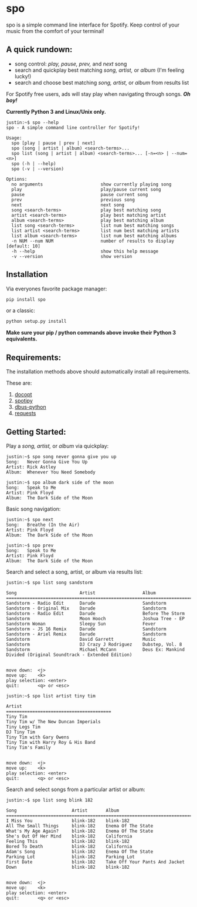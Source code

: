 # spo

spo is a simple command line interface for Spotify.  Keep control of your music from the comfort of your terminal!

## A quick rundown:
*  song control: _play, pause, prev,_ and _next_ song
*  search and quickplay best matching _song, artist,_ or _album_ (I'm feeling lucky!)
*  search and choose best matching _song, artist,_ or _album_ from results list

For Spotify free users, ads will stay play when navigating through songs.  **_Oh boy!_**

**Currently Python 3 and Linux/Unix only.**

```
justin:~$ spo --help
spo - A simple command line controller for Spotify!

Usage:
  spo [play | pause | prev | next]
  spo (song | artist | album) <search-terms>...
  spo list (song | artist | album) <search-terms>... [-n=<n> | --num=<n>]
  spo (-h | --help)
  spo (-v | --version)

Options:
  no arguments                      show currently playing song
  play                              play/pause current song
  pause                             pause current song
  prev                              previous song
  next                              next song
  song <search-terms>               play best matching song
  artist <search-terms>             play best matching artist
  album <search-terms>              play best matching album
  list song <search-terms>          list num best matching songs
  list artist <search-terms>        list num best matching artists
  list album <search-terms>         list num best matching albums
  -n NUM --num NUM                  number of results to display [default: 10]
  -h --help                         show this help message
  -v --version                      show version
```

## Installation

Via everyones favorite package manager:

```python
pip install spo
```
or a classic:
```python
python setup.py install
```
**Make sure your pip / python commands above invoke their Python 3 equivalents.**

## Requirements:

The installation methods above should automatically install all requirements.  

These are:
1. [docopt](https://github.com/docopt/docopt)
2. [spotipy](https://github.com/plamere/spotipy)
3. [dbus-python](https://pypi.python.org/pypi/dbus-python/)
4. [requests](https://github.com/kennethreitz/requests)

## Getting Started:

Play a _song, artist,_ or _album_ via quickplay:

```
justin:~$ spo song never gonna give you up
Song:	Never Gonna Give You Up
Artist:	Rick Astley
Album:	Whenever You Need Somebody
```

```
justin:~$ spo album dark side of the moon
Song:	Speak to Me
Artist:	Pink Floyd
Album:	The Dark Side of the Moon
```

Basic song navigation:

```
justin:~$ spo next
Song:	Breathe (In the Air)
Artist:	Pink Floyd
Album:	The Dark Side of the Moon
```

```
justin:~$ spo prev
Song:	Speak to Me
Artist:	Pink Floyd
Album:	The Dark Side of the Moon
```

Search and select a song, artist, or album via results list:

```
justin:~$ spo list song sandstorm

Song                        Artist                  Album                                                                
=========================================================================================================================
Sandstorm - Radio Edit      Darude                  Sandstorm                                                            
Sandstorm - Original Mix    Darude                  Sandstorm                                                            
Sandstorm - Radio Edit      Darude                  Before The Storm                                                     
Sandstorm                   Moon Hooch              Joshua Tree - EP                                                     
Sandstorm Woman             Sleepy Sun              Fever                                                                
Sandstorm - JS 16 Remix     Darude                  Sandstorm                                                            
Sandstorm - Ariel Remix     Darude                  Sandstorm                                                            
Sandstorm                   David Garrett           Music                                                                
Sandstorm                   DJ Crazy J Rodriguez    Dubstep, Vol. 8                                                      
Sandstorm                   Michael McCann          Deus Ex: Mankind Divided (Original Soundtrack - Extended Edition)    


move down:	<j>
move up:	<k>
play selection:	<enter>
quit:		<q> or <esc>
```

```
justin:~$ spo list artist tiny tim

Artist                                  
========================================
Tiny Tim                                
Tiny Tim w/ The New Duncan Imperials    
Tiny Legs Tim                           
DJ Tiny Tim                             
Tiny Tim with Gary Owens                
Tiny Tim with Harry Roy & His Band      
Tiny Tim's Family                       


move down:	<j>
move up:	<k>
play selection:	<enter>
quit:		<q> or <esc>
```

Search and select songs from a particular artist or album:

```
justin:~$ spo list song blink 182

Song                     Artist       Album                             
========================================================================
I Miss You               blink-182    blink-182                         
All The Small Things     blink-182    Enema Of The State                
What's My Age Again?     blink-182    Enema Of The State                
She's Out Of Her Mind    blink-182    California                        
Feeling This             blink-182    blink-182                         
Bored To Death           blink-182    California                        
Adam's Song              blink-182    Enema Of The State                
Parking Lot              blink-182    Parking Lot                       
First Date               blink-182    Take Off Your Pants And Jacket    
Down                     blink-182    blink-182                         


move down:	<j>
move up:	<k>
play selection:	<enter>
quit:		<q> or <esc>
```
